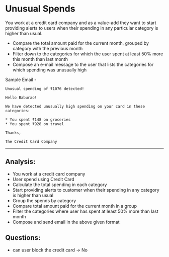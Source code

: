# Unusual Spends

You work at a credit card company and as a value-add they want to start providing alerts to users when their spending in any particular category is higher than usual.
- Compare the total amount paid for the current month, grouped by category with the previous month
- Filter down to the categories for which the user spent at least 50% more this month than last month
- Compose an e-mail message to the user that lists the categories for which spending was unusually high

Sample Email -

``` 
Unusual spending of ₹1076 detected!

Hello Baburao!

We have detected unusually high spending on your card in these categories:

* You spent ₹148 on groceries
* You spent ₹928 on travel

Thanks,

The Credit Card Company 
```



---

## Analysis:

- You work at a credit card company
- User spend using Credit Card
- Calculate the total spending in each category
- Start providing alerts to customer when their spending in any category is higher than usual
- Group the spends by category
- Compare total amount paid for the current month in a group
- Filter the categories where user has spent at least 50% more than last month
- Compose and send email in the above given format

## Questions:
- can user block the credit card -> No

